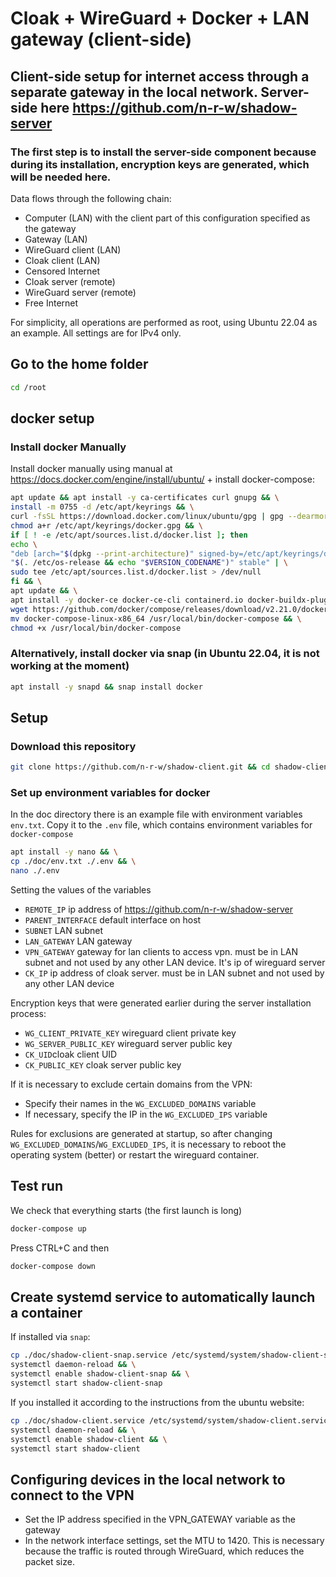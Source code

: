 # Cloak + WireGuard + Docker  + LAN gateway (client-side)

## Client-side setup for internet access through a separate gateway in the local network. Server-side here <https://github.com/n-r-w/shadow-server>

### The first step is to install the server-side component because during its installation, encryption keys are generated, which will be needed here.

Data flows through the following chain:

- Computer (LAN) with the client part of this configuration specified as the gateway
- Gateway (LAN)
- WireGuard client (LAN)
- Cloak client (LAN)
- Censored Internet
- Cloak server (remote)
- WireGuard server (remote)
- Free Internet

For simplicity, all operations are performed as root, using Ubuntu 22.04 as an example. All settings are for IPv4 only.

## Go to the home folder

```bash
cd /root
```

## docker setup

### Install docker Manually

Install docker manually using manual at <https://docs.docker.com/engine/install/ubuntu/> + install docker-compose:

```bash
apt update && apt install -y ca-certificates curl gnupg && \
install -m 0755 -d /etc/apt/keyrings && \
curl -fsSL https://download.docker.com/linux/ubuntu/gpg | gpg --dearmor -o /etc/apt/keyrings/docker.gpg --yes && \
chmod a+r /etc/apt/keyrings/docker.gpg && \
if [ ! -e /etc/apt/sources.list.d/docker.list ]; then
echo \
"deb [arch="$(dpkg --print-architecture)" signed-by=/etc/apt/keyrings/docker.gpg] https://download.docker.com/linux/ubuntu \
"$(. /etc/os-release && echo "$VERSION_CODENAME")" stable" | \
sudo tee /etc/apt/sources.list.d/docker.list > /dev/null
fi && \
apt update && \
apt install -y docker-ce docker-ce-cli containerd.io docker-buildx-plugin docker-compose-plugin && \
wget https://github.com/docker/compose/releases/download/v2.21.0/docker-compose-linux-x86_64 && \
mv docker-compose-linux-x86_64 /usr/local/bin/docker-compose && \
chmod +x /usr/local/bin/docker-compose
```

### Alternatively, install docker via snap (in Ubuntu 22.04, it is not working at the moment)

```bash
apt install -y snapd && snap install docker
```

## Setup

### Download this repository

```bash
git clone https://github.com/n-r-w/shadow-client.git && cd shadow-client
```

### Set up environment variables for docker

In the doc directory there is an example file with environment variables ```env.txt```. Copy it to the ```.env``` file, which contains environment variables for ```docker-compose```

```bash
apt install -y nano && \
cp ./doc/env.txt ./.env && \
nano ./.env
```

Setting the values ​​of the variables

- ```REMOTE_IP``` ip address of <https://github.com/n-r-w/shadow-server>
- ```PARENT_INTERFACE``` default interface on host
- ```SUBNET``` LAN subnet
- ```LAN_GATEWAY``` LAN gateway
- ```VPN_GATEWAY``` gateway for lan clients to access vpn. must be in LAN subnet and not used by any other LAN device. It's ip of wireguard server
- ```CK_IP``` ip address of cloak server. must be in LAN subnet and not used by any other LAN device

Encryption keys that were generated earlier during the server installation process:

- ```WG_CLIENT_PRIVATE_KEY``` wireguard client private key
- ```WG_SERVER_PUBLIC_KEY``` wireguard server public key
- ```CK_UID```cloak client UID
- ```CK_PUBLIC_KEY``` cloak server public key

If it is necessary to exclude certain domains from the VPN:

- Specify their names in the ```WG_EXCLUDED_DOMAINS``` variable
- If necessary, specify the IP in the ```WG_EXCLUDED_IPS``` variable

Rules for exclusions are generated at startup, so after changing ```WG_EXCLUDED_DOMAINS```/```WG_EXCLUDED_IPS```, it is necessary to reboot the operating system (better) or restart the wireguard container.

## Test run

We check that everything starts (the first launch is long)

```bash
docker-compose up
```

Press CTRL+C and then

```bash
docker-compose down
```

## Create systemd service to automatically launch a container

If installed via ```snap```:

```bash
cp ./doc/shadow-client-snap.service /etc/systemd/system/shadow-client-snap.service && \
systemctl daemon-reload && \
systemctl enable shadow-client-snap && \
systemctl start shadow-client-snap
```

If you installed it according to the instructions from the ubuntu website:

```bash
cp ./doc/shadow-client.service /etc/systemd/system/shadow-client.service && \
systemctl daemon-reload && \
systemctl enable shadow-client && \
systemctl start shadow-client
```

## Configuring devices in the local network to connect to the VPN

- Set the IP address specified in the VPN_GATEWAY variable as the gateway
- In the network interface settings, set the MTU to 1420. This is necessary because the traffic is routed through WireGuard, which reduces the packet size.
